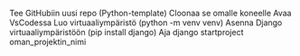 Tee GitHubiin uusi repo (Python-template)
Cloonaa se omalle koneelle
Avaa VsCodessa
Luo virtuaaliympäristö (python -m venv venv)
Asenna Django virtuaaliympäristöön (pip install django)
Aja django startproject oman_projektin_nimi
